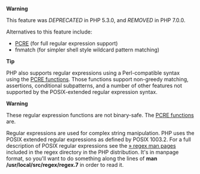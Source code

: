 **Warning**

This feature was *DEPRECATED* in PHP 5.3.0, and *REMOVED* in PHP 7.0.0.

Alternatives to this feature include:

-   <a href="/book/pcre.html" class="link">PCRE</a> (for full regular
    expression support)
-   <span class="function">fnmatch</span> (for simpler shell style
    wildcard pattern matching)

**Tip**

PHP also supports regular expressions using a Perl-compatible syntax
using the <a href="/book/pcre.html" class="link">PCRE functions</a>.
Those functions support non-greedy matching, assertions, conditional
subpatterns, and a number of other features not supported by the
POSIX-extended regular expression syntax.

**Warning**

These regular expression functions are not binary-safe. The
<a href="/book/pcre.html" class="link">PCRE functions</a> are.

Regular expressions are used for complex string manipulation. PHP uses
the POSIX extended regular expressions as defined by POSIX 1003.2. For a
full description of POSIX regular expressions see the
<a href="http://www.tin.org/bin/man.cgi?section=7&amp;topic=regex" class="link external">» regex man pages</a>
included in the regex directory in the PHP distribution. It's in manpage
format, so you'll want to do something along the lines of **man
/usr/local/src/regex/regex.7** in order to read it.
